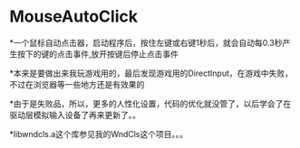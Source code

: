 MouseAutoClick
==============
  *一个鼠标自动点击器，启动程序后，按住左键或右键1秒后，就会自动每0.3秒产生按下的键的点击事件,放开按键后停止点击事件

  *本来是要做出来我玩游戏用的，最后发现游戏用的DirectInput，在游戏中失败，不过在浏览器等一些地方还是有效果的

  *由于是失败品，所以，更多的人性化设置，代码的优化就没管了，以后学会了在驱动层模拟输入设备了再来更新了。。
  
  *libwndcls.a这个库参见我的WndCls这个项目。。。
  
  #
